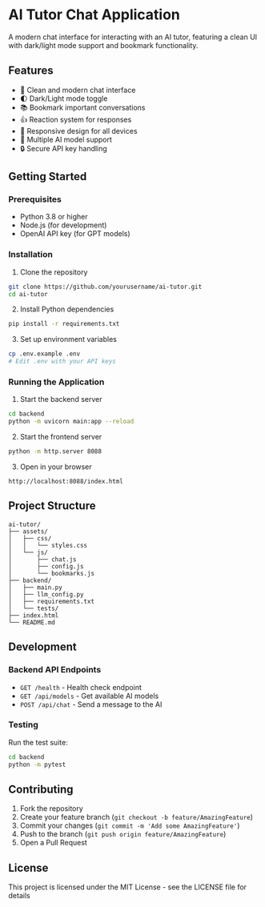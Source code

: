 # AI Tutor Chat Application

A modern chat interface for interacting with an AI tutor, featuring a clean UI with dark/light mode support and bookmark functionality.

## Features

- 💬 Clean and modern chat interface
- 🌓 Dark/Light mode toggle
- 📚 Bookmark important conversations
- 👍 Reaction system for responses
- 📱 Responsive design for all devices
- 🤖 Multiple AI model support
- 🔒 Secure API key handling

## Getting Started

### Prerequisites

- Python 3.8 or higher
- Node.js (for development)
- OpenAI API key (for GPT models)

### Installation

1. Clone the repository
```bash
git clone https://github.com/yourusername/ai-tutor.git
cd ai-tutor
```

2. Install Python dependencies
```bash
pip install -r requirements.txt
```

3. Set up environment variables
```bash
cp .env.example .env
# Edit .env with your API keys
```

### Running the Application

1. Start the backend server
```bash
cd backend
python -m uvicorn main:app --reload
```

2. Start the frontend server
```bash
python -m http.server 8088
```

3. Open in your browser
```
http://localhost:8088/index.html
```

## Project Structure

```
ai-tutor/
├── assets/
│   ├── css/
│   │   └── styles.css
│   └── js/
│       ├── chat.js
│       ├── config.js
│       └── bookmarks.js
├── backend/
│   ├── main.py
│   ├── llm_config.py
│   ├── requirements.txt
│   └── tests/
├── index.html
└── README.md
```

## Development

### Backend API Endpoints

- `GET /health` - Health check endpoint
- `GET /api/models` - Get available AI models
- `POST /api/chat` - Send a message to the AI

### Testing

Run the test suite:
```bash
cd backend
python -m pytest
```

## Contributing

1. Fork the repository
2. Create your feature branch (`git checkout -b feature/AmazingFeature`)
3. Commit your changes (`git commit -m 'Add some AmazingFeature'`)
4. Push to the branch (`git push origin feature/AmazingFeature`)
5. Open a Pull Request

## License

This project is licensed under the MIT License - see the LICENSE file for details
